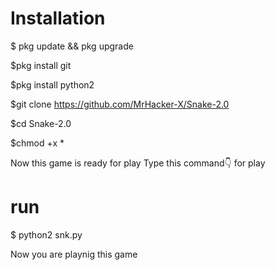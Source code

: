 # Installation

$ pkg update && pkg upgrade

$pkg install git

$pkg install python2

$git clone https://github.com/MrHacker-X/Snake-2.0

$cd Snake-2.0

$chmod +x *

Now this game is ready for play 
Type this command👇 for play

# run

$ python2 snk.py

Now you are playnig this game
